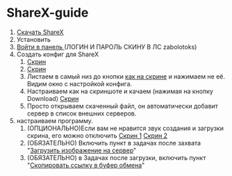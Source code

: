 # ShareX-guide

1) [Cкачать ShareX](https://github.com/ShareX/ShareX/releases/download/v16.1.0/ShareX-16.1.0-setup.exe)
2) Установить
3) [Войти в панель ](https://cdn.senpaihub.1rb1.me) (ЛОГИН И ПАРОЛЬ СКИНУ В ЛС zabolotoks)
4) Создать конфиг для ShareX
	1) [Скрин](https://cdn.1rb1.me/u/8dfcf123-3d83-407e-88e6-c30ecafdf3f8.png)
	2) [Скрин](https://cdn.1rb1.me/u/7599fcc4-f1e4-4c1d-aa52-09ec8dcedb89.png)
	3) Листаем в самый низ до кнопки [как на скрине](https://cdn.1rb1.me/u/12343fbc-075c-459d-a6ca-26da24e890f7.png) и нажимаем не её. Видим окно с настройкой конфига.
	4) Настраиваем как на скриншоте и качаем (нажимая на кнопку Download)
	   [Скрин](https://cdn.1rb1.me/u/38c32363-7696-4b43-aff0-1d70976d07a7.png)
	1) Просто открываем скаченный файл, он автоматически добавит сервер в список внешних серверов.
5) настраиваем программу.
	1) (ОПЦИОНАЛЬНО)Если вам не нравится звук создания и загрузки скрина, его можно отключить
	   [Скрин 1](https://cdn.1rb1.me/u/2625db05-3c4a-4065-bcf8-b96e1be3d80e.png)
	   [Скрин 2](https://cdn.1rb1.me/u/37c82491-9449-4327-8025-6b824fee42af.png)
	2) (ОБЯЗАТЕЛЬНО) Включить пункт в задачах после захвата "[Загрузить изображение на сервер](https://cdn.1rb1.me/u/fe1495a0-fac8-409a-8a20-4693838ab335.png)"
	3) (ОБЯЗАТЕЛЬНО) в Задачах после загрузки, включить пункт "[Скопировать ссылку в буфер обмена](https://cdn.1rb1.me/u/a353b450-7bb4-4b02-8021-f358bc8a40f2.png)"
